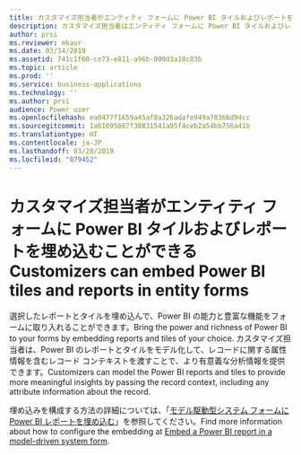 ```yaml
---
title: カスタマイズ担当者がエンティティ フォームに Power BI タイルおよびレポートを埋め込むことができる
description: カスタマイズ担当者はエンティティ フォームに Power BI タイルおよびレポートを埋め込めるようになりました
author: prsi
ms.reviewer: mkaur
ms.date: 03/14/2019
ms.assetid: 741c1f60-ce73-e811-a96b-000d3a18c83b
ms.topic: article
ms.prod: ''
ms.service: business-applications
ms.technology: ''
ms.author: prsi
audience: Power user
ms.openlocfilehash: ea0477f1659a45af8a326adafe949a78366d94cc
ms.sourcegitcommit: 1a61095607f38831541a95f4ceb2a54bb756a41b
ms.translationtype: HT
ms.contentlocale: ja-JP
ms.lasthandoff: 03/20/2019
ms.locfileid: "879452"
---
```

# <a name="customizers-can-embed-power-bi-tiles-and-reports-in-entity-forms"></a><span data-ttu-id="6d19b-103">カスタマイズ担当者がエンティティ フォームに Power BI タイルおよびレポートを埋め込むことができる</span><span class="sxs-lookup"><span data-stu-id="6d19b-103">Customizers can embed Power BI tiles and reports in entity forms</span></span>




<span data-ttu-id="6d19b-104">選択したレポートとタイルを埋め込んで、Power BI の能力と豊富な機能をフォームに取り入れることができます。</span><span class="sxs-lookup"><span data-stu-id="6d19b-104">Bring the power and richness of Power BI to your forms by embedding reports and tiles of your choice.</span></span> <span data-ttu-id="6d19b-105">カスタマイズ担当者は、Power BI のレポートとタイルをモデル化して、レコードに関する属性情報を含むレコード コンテキストを渡すことで、より有意義な分析情報を提供できます。</span><span class="sxs-lookup"><span data-stu-id="6d19b-105">Customizers can model the Power BI reports and tiles to provide more meaningful insights by passing the record context, including any attribute information about the record.</span></span>

<span data-ttu-id="6d19b-106">埋め込みを構成する方法の詳細については、「[モデル駆動型システム フォームに Power BI レポートを埋め込む](https://docs.microsoft.com/powerapps/maker/model-driven-apps/embed-powerbi-report-in-system-form)」を参照してください。</span><span class="sxs-lookup"><span data-stu-id="6d19b-106">Find more information about how to configure the embedding at [Embed a Power BI report in a model-driven system form](https://docs.microsoft.com/powerapps/maker/model-driven-apps/embed-powerbi-report-in-system-form).</span></span>
